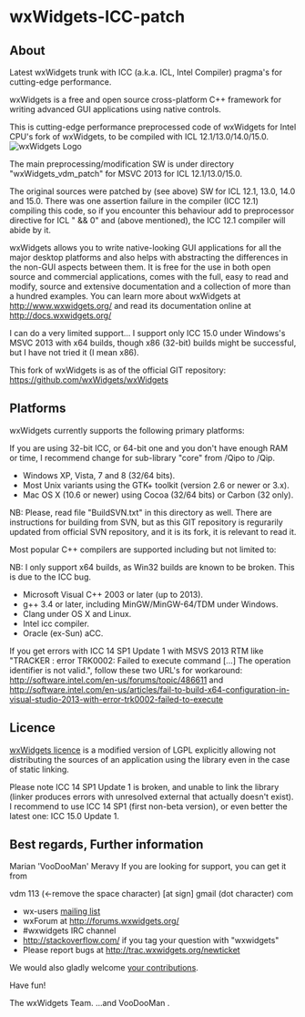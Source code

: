 wxWidgets-ICC-patch
===================
About
-----

Latest wxWidgets trunk with ICC (a.k.a. ICL, Intel Compiler) pragma's for cutting-edge performance.

wxWidgets is a free and open source cross-platform C++ framework
for writing advanced GUI applications using native controls.

This is cutting-edge performance preprocessed code of wxWidgets for Intel CPU's fork of wxWidgets, to be compiled with ICL 12.1/13.0/14.0/15.0.
![wxWidgets Logo](http://www.wxwidgets.org/assets/img/header-logo.png)

The main preprocessing/modification SW is under directory "wxWidgets_vdm_patch" for MSVC 2013 for ICL 12.1/13.0/15.0.

The original sources were patched by (see above) SW for ICL 12.1, 13.0, 14.0 and 15.0. There was one assertion failure in the compiler (ICC 12.1) compiling this code, so if you encounter this behaviour add to preprocessor directive for ICL " && 0" and (above mentioned), the ICC 12.1 compiler will abide by it.

wxWidgets allows you to write native-looking GUI applications for
all the major desktop platforms and also helps with abstracting
the differences in the non-GUI aspects between them. It is free
for the use in both open source and commercial applications, comes
with the full, easy to read and modify, source and extensive
documentation and a collection of more than a hundred examples.
You can learn more about wxWidgets at http://www.wxwidgets.org/
and read its documentation online at http://docs.wxwidgets.org/

I can do a very limited support... I support only ICC 15.0 under Windows's MSVC 2013 with x64 builds, though x86 (32-bit) builds might be successful, but I have not tried it (I mean x86).

This fork of wxWidgets is as of the official GIT repository: https://github.com/wxWidgets/wxWidgets

Platforms
---------

wxWidgets currently supports the following primary platforms:

If you are using 32-bit ICC, or 64-bit one and you don't have enough RAM or time, I recommend change for sub-library "core" from /Qipo to /Qip.
- Windows XP, Vista, 7 and 8 (32/64 bits).
- Most Unix variants using the GTK+ toolkit (version 2.6 or newer or 3.x).
- Mac OS X (10.6 or newer) using Cocoa (32/64 bits) or Carbon (32 only).

NB: Please, read file "BuildSVN.txt" in this directory as well. There are instructions for building from SVN, but as this GIT repository is regurarily updated from official SVN repository, and it is its fork, it is relevant to read it.

Most popular C++ compilers are supported including but not limited to:

NB: I only support x64 builds, as Win32 builds are known to be broken. This is due to the ICC bug.

- Microsoft Visual C++ 2003 or later (up to 2013).
- g++ 3.4 or later, including MinGW/MinGW-64/TDM under Windows.
- Clang under OS X and Linux.
- Intel icc compiler.
- Oracle (ex-Sun) aCC.

If you get errors with ICC 14 SP1 Update 1 with MSVS 2013 RTM like "TRACKER : error TRK0002: Failed to execute command [...] The operation identifier is not valid.", follow these two URL's for workaround: http://software.intel.com/en-us/forums/topic/486611 and http://software.intel.com/en-us/articles/fail-to-build-x64-configuration-in-visual-studio-2013-with-error-trk0002-failed-to-execute

Licence
-------

[wxWidgets licence](https://github.com/wxWidgets/wxWidgets/blob/master/docs/licence.txt)
is a modified version of LGPL explicitly allowing not distributing the sources
of an application using the library even in the case of static linking.

Please note ICC 14 SP1 Update 1 is broken, and unable to link the library (linker produces errors with unresolved external that actually doesn't exist). I recommend to use ICC 14 SP1 (first non-beta version), or even better the latest one: ICC 15.0 Update 1.

Best regards,
Further information
-------------------

Marian 'VooDooMan' Meravy
If you are looking for support, you can get it from

vdm 113 (<-remove the space character) [at sign] gmail (dot character) com

- wx-users [mailing list](http://www.wxwidgets.org/support/mailing-lists/)
- wxForum at http://forums.wxwidgets.org/
- #wxwidgets IRC channel
- http://stackoverflow.com/ if you tag your question with "wxwidgets"
- Please report bugs at http://trac.wxwidgets.org/newticket

We would also gladly welcome [your contributions](CONTRIBUTING.md).


Have fun!

The wxWidgets Team.
...and VooDooMan
.
